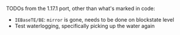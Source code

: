 TODOs from the 1.17.1 port, other than what's marked in code:
 - `IEBaseTE/BE`: `mirror` is gone, needs to be done on blockstate level
 - Test waterlogging, specifically picking up the water again